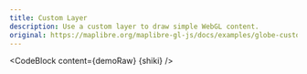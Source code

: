 ```yaml
---
title: Custom Layer
description: Use a custom layer to draw simple WebGL content.
original: https://maplibre.org/maplibre-gl-js/docs/examples/globe-custom-simple/
---
```


<script lang="ts">
  import Demo from "./CustomLayer.svelte";
  import demoRaw from "./CustomLayer.svelte?raw";
  import CodeBlock from "../../CodeBlock.svelte";
  let { shiki } = $props();
</script>

<Demo />

<CodeBlock content={demoRaw} {shiki} />
